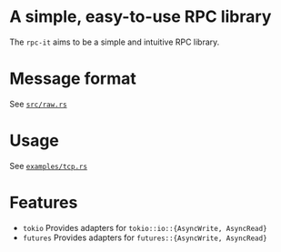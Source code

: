 # A simple, easy-to-use RPC library

The `rpc-it` aims to be a simple and intuitive RPC library. 

# Message format

See [`src/raw.rs`](src/raw.rs)

# Usage

See [`examples/tcp.rs`](examples/tcp.rs)

# Features

- `tokio` Provides adapters for `tokio::io::{AsyncWrite, AsyncRead}`
- `futures` Provides adapters for `futures::{AsyncWrite, AsyncRead}`
